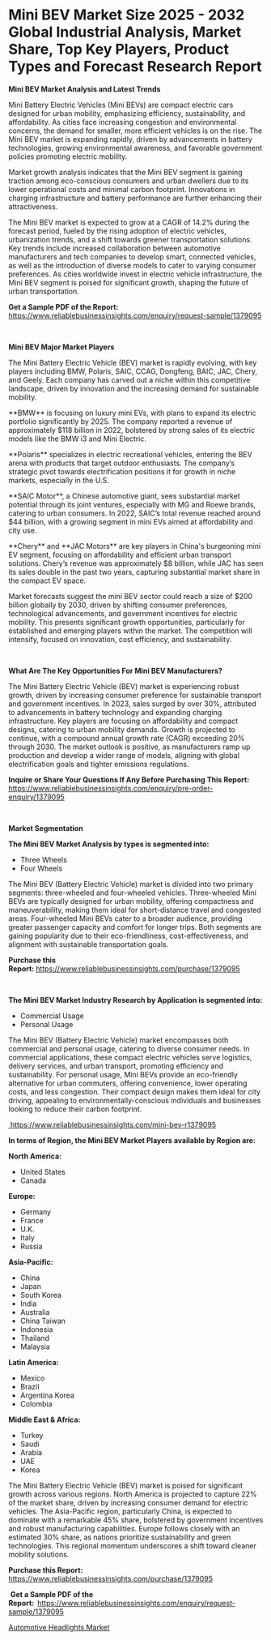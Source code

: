 <p><h1>Mini BEV Market Size 2025 - 2032 Global Industrial Analysis, Market Share, Top Key Players, Product Types and Forecast Research Report</h1></p><p><strong>Mini BEV Market Analysis and Latest Trends</strong></p>
<p><p>Mini Battery Electric Vehicles (Mini BEVs) are compact electric cars designed for urban mobility, emphasizing efficiency, sustainability, and affordability. As cities face increasing congestion and environmental concerns, the demand for smaller, more efficient vehicles is on the rise. The Mini BEV market is expanding rapidly, driven by advancements in battery technologies, growing environmental awareness, and favorable government policies promoting electric mobility.</p><p>Market growth analysis indicates that the Mini BEV segment is gaining traction among eco-conscious consumers and urban dwellers due to its lower operational costs and minimal carbon footprint. Innovations in charging infrastructure and battery performance are further enhancing their attractiveness. </p><p>The Mini BEV market is expected to grow at a CAGR of 14.2% during the forecast period, fueled by the rising adoption of electric vehicles, urbanization trends, and a shift towards greener transportation solutions. Key trends include increased collaboration between automotive manufacturers and tech companies to develop smart, connected vehicles, as well as the introduction of diverse models to cater to varying consumer preferences. As cities worldwide invest in electric vehicle infrastructure, the Mini BEV segment is poised for significant growth, shaping the future of urban transportation.</p></p>
<p><strong>Get a Sample PDF of the Report:&nbsp;</strong> <a href="https://www.reliablebusinessinsights.com/enquiry/request-sample/1379095?utm_campaign=2239&utm_medium=2&utm_source=Github&utm_content=ia&utm_term=30032025&utm_id=mini-bev">https://www.reliablebusinessinsights.com/enquiry/request-sample/1379095</a></p>
<p>&nbsp;</p>
<p><strong>Mini BEV Major Market Players</strong></p>
<p><p>The Mini Battery Electric Vehicle (BEV) market is rapidly evolving, with key players including BMW, Polaris, SAIC, CCAG, Dongfeng, BAIC, JAC, Chery, and Geely. Each company has carved out a niche within this competitive landscape, driven by innovation and the increasing demand for sustainable mobility.</p><p>**BMW** is focusing on luxury mini EVs, with plans to expand its electric portfolio significantly by 2025. The company reported a revenue of approximately $118 billion in 2022, bolstered by strong sales of its electric models like the BMW i3 and Mini Electric. </p><p>**Polaris** specializes in electric recreational vehicles, entering the BEV arena with products that target outdoor enthusiasts. The company’s strategic pivot towards electrification positions it for growth in niche markets, especially in the U.S.</p><p>**SAIC Motor**, a Chinese automotive giant, sees substantial market potential through its joint ventures, especially with MG and Roewe brands, catering to urban consumers. In 2022, SAIC’s total revenue reached around $44 billion, with a growing segment in mini EVs aimed at affordability and city use.</p><p>**Chery** and **JAC Motors** are key players in China's burgeoning mini EV segment, focusing on affordability and efficient urban transport solutions. Chery’s revenue was approximately $8 billion, while JAC has seen its sales double in the past two years, capturing substantial market share in the compact EV space.</p><p>Market forecasts suggest the mini BEV sector could reach a size of $200 billion globally by 2030, driven by shifting consumer preferences, technological advancements, and government incentives for electric mobility. This presents significant growth opportunities, particularly for established and emerging players within the market. The competition will intensify, focused on innovation, cost efficiency, and sustainability.</p></p>
<p>&nbsp;</p>
<p><strong>What Are The Key Opportunities For Mini BEV Manufacturers?</strong></p>
<p><p>The Mini Battery Electric Vehicle (BEV) market is experiencing robust growth, driven by increasing consumer preference for sustainable transport and government incentives. In 2023, sales surged by over 30%, attributed to advancements in battery technology and expanding charging infrastructure. Key players are focusing on affordability and compact designs, catering to urban mobility demands. Growth is projected to continue, with a compound annual growth rate (CAGR) exceeding 20% through 2030. The market outlook is positive, as manufacturers ramp up production and develop a wider range of models, aligning with global electrification goals and tighter emissions regulations.</p></p>
<p><strong>Inquire or Share Your Questions If Any Before Purchasing This Report:</strong> <a href="https://www.reliablebusinessinsights.com/enquiry/pre-order-enquiry/1379095?utm_campaign=2239&utm_medium=2&utm_source=Github&utm_content=ia&utm_term=30032025&utm_id=mini-bev">https://www.reliablebusinessinsights.com/enquiry/pre-order-enquiry/1379095</a></p>
<p>&nbsp;</p>
<p><strong>Market Segmentation</strong></p>
<p><strong>The Mini BEV Market Analysis by types is segmented into:</strong></p>
<p><ul><li>Three Wheels</li><li>Four Wheels</li></ul></p>
<p><p>The Mini BEV (Battery Electric Vehicle) market is divided into two primary segments: three-wheeled and four-wheeled vehicles. Three-wheeled Mini BEVs are typically designed for urban mobility, offering compactness and maneuverability, making them ideal for short-distance travel and congested areas. Four-wheeled Mini BEVs cater to a broader audience, providing greater passenger capacity and comfort for longer trips. Both segments are gaining popularity due to their eco-friendliness, cost-effectiveness, and alignment with sustainable transportation goals.</p></p>
<p><strong>Purchase this Report:&nbsp;</strong><a href="https://www.reliablebusinessinsights.com/purchase/1379095?utm_campaign=2239&utm_medium=2&utm_source=Github&utm_content=ia&utm_term=30032025&utm_id=mini-bev">https://www.reliablebusinessinsights.com/purchase/1379095</a></p>
<p>&nbsp;</p>
<p><strong>The Mini BEV Market Industry Research by Application is segmented into:</strong></p>
<p><ul><li>Commercial Usage</li><li>Personal Usage</li></ul></p>
<p><p>The Mini BEV (Battery Electric Vehicle) market encompasses both commercial and personal usage, catering to diverse consumer needs. In commercial applications, these compact electric vehicles serve logistics, delivery services, and urban transport, promoting efficiency and sustainability. For personal usage, Mini BEVs provide an eco-friendly alternative for urban commuters, offering convenience, lower operating costs, and less congestion. Their compact design makes them ideal for city driving, appealing to environmentally-conscious individuals and businesses looking to reduce their carbon footprint.</p></p>
<p><a href="https://www.reliablebusinessinsights.com/mini-bev-r1379095?utm_campaign=2239&utm_medium=2&utm_source=Github&utm_content=ia&utm_term=30032025&utm_id=mini-bev">&nbsp;https://www.reliablebusinessinsights.com/mini-bev-r1379095</a></p>
<p><strong>In terms of Region, the Mini BEV Market Players available by Region are:</strong></p>
<p>
    <p> <strong> North America: </strong>
        <ul>
            <li>United States</li>
            <li>Canada</li>
        </ul>
        </p> 
    <p> <strong> Europe: </strong>
        <ul>
            <li>Germany</li>
            <li>France</li>
            <li>U.K.</li>
            <li>Italy</li>
            <li>Russia</li>
        </ul>
        </p> 
    <p> <strong> Asia-Pacific: </strong>
        <ul>
            <li>China</li>
            <li>Japan</li>
            <li>South Korea</li>
            <li>India</li>
            <li>Australia</li>
            <li>China Taiwan</li>
            <li>Indonesia</li>
            <li>Thailand</li>
            <li>Malaysia</li>
        </ul>
        </p> 
    <p> <strong> Latin America: </strong>
        <ul>
            <li>Mexico</li>
            <li>Brazil</li>
            <li>Argentina Korea</li>
            <li>Colombia</li>
        </ul>
        </p> 
    <p> <strong> Middle East & Africa: </strong>
        <ul>
            <li>Turkey</li>
            <li>Saudi</li>
            <li>Arabia</li>
            <li>UAE</li>
            <li>Korea</li>
        </ul>
    </p>
    </p>
<p><p>The Mini Battery Electric Vehicle (BEV) market is poised for significant growth across various regions. North America is projected to capture 22% of the market share, driven by increasing consumer demand for electric vehicles. The Asia-Pacific region, particularly China, is expected to dominate with a remarkable 45% share, bolstered by government incentives and robust manufacturing capabilities. Europe follows closely with an estimated 30% share, as nations prioritize sustainability and green technologies. This regional momentum underscores a shift toward cleaner mobility solutions.</p></p>
<p><strong>Purchase this Report: </strong><a href="https://www.reliablebusinessinsights.com/purchase/1379095?utm_campaign=2239&utm_medium=2&utm_source=Github&utm_content=ia&utm_term=30032025&utm_id=mini-bev">https://www.reliablebusinessinsights.com/purchase/1379095</a></p>
<p>&nbsp;<strong>Get a Sample PDF of the Report:&nbsp;&nbsp;</strong><a href="https://www.reliablebusinessinsights.com/enquiry/request-sample/1379095?utm_campaign=2239&utm_medium=2&utm_source=Github&utm_content=ia&utm_term=30032025&utm_id=mini-bev">https://www.reliablebusinessinsights.com/enquiry/request-sample/1379095</a></p>
<p><strong></strong></p>
<p><p><a href="https://github.com/JubayerMia832/Market-Research-Report-List-2/blob/main/automotive-headlights-market.md?utm_campaign=2239&utm_medium=2&utm_source=Github&utm_content=ia&utm_term=30032025&utm_id=mini-bev">Automotive Headlights Market</a></p></p>